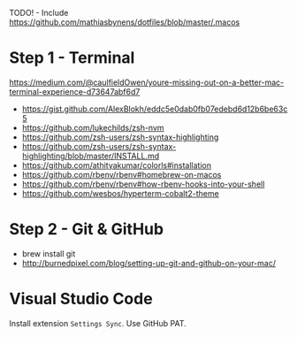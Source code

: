 TODO! - Include https://github.com/mathiasbynens/dotfiles/blob/master/.macos

# Step 1 - Terminal

https://medium.com/@caulfieldOwen/youre-missing-out-on-a-better-mac-terminal-experience-d73647abf6d7

- https://gist.github.com/AlexBlokh/eddc5e0dab0fb07edebd6d12b6be63c5
- https://github.com/lukechilds/zsh-nvm
- https://github.com/zsh-users/zsh-syntax-highlighting
- https://github.com/zsh-users/zsh-syntax-highlighting/blob/master/INSTALL.md
- https://github.com/athityakumar/colorls#installation
- https://github.com/rbenv/rbenv#homebrew-on-macos
- https://github.com/rbenv/rbenv#how-rbenv-hooks-into-your-shell
- https://github.com/wesbos/hyperterm-cobalt2-theme

# Step 2 - Git & GitHub

- brew install git
- http://burnedpixel.com/blog/setting-up-git-and-github-on-your-mac/

# Visual Studio Code

Install extension `Settings Sync`. Use GitHub PAT.
